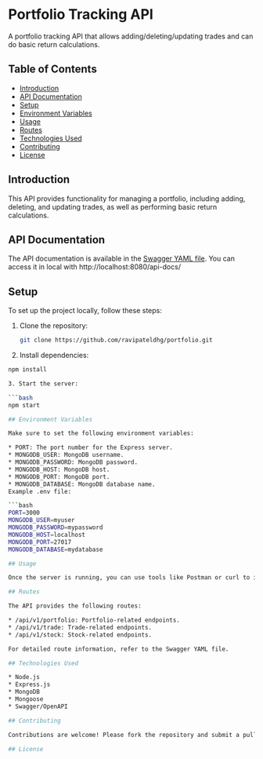 # Portfolio Tracking API

A portfolio tracking API that allows adding/deleting/updating trades and can do basic return calculations.

## Table of Contents
- [Introduction](#introduction)
- [API Documentation](#api-documentation)
- [Setup](#setup)
- [Environment Variables](#environment-variables)
- [Usage](#usage)
- [Routes](#routes)
- [Technologies Used](#technologies-used)
- [Contributing](#contributing)
- [License](#license)

## Introduction

This API provides functionality for managing a portfolio, including adding, deleting, and updating trades, as well as performing basic return calculations.

## API Documentation

The API documentation is available in the [Swagger YAML file](./swagger.yaml). You can access it in local with http://localhost:8080/api-docs/

## Setup

To set up the project locally, follow these steps:

1. Clone the repository:

   ```bash
   git clone https://github.com/ravipateldhg/portfolio.git

2. Install dependencies:

  ```bash
  npm install

3. Start the server:

  ```bash
  npm start

## Environment Variables

Make sure to set the following environment variables:

* PORT: The port number for the Express server.
* MONGODB_USER: MongoDB username.
* MONGODB_PASSWORD: MongoDB password.
* MONGODB_HOST: MongoDB host.
* MONGODB_PORT: MongoDB port.
* MONGODB_DATABASE: MongoDB database name.
Example .env file:

  ```bash
  PORT=3000
  MONGODB_USER=myuser
  MONGODB_PASSWORD=mypassword
  MONGODB_HOST=localhost
  MONGODB_PORT=27017
  MONGODB_DATABASE=mydatabase

## Usage

Once the server is running, you can use tools like Postman or curl to interact with the API endpoints.

## Routes

The API provides the following routes:

* /api/v1/portfolio: Portfolio-related endpoints.
* /api/v1/trade: Trade-related endpoints.
* /api/v1/stock: Stock-related endpoints.

For detailed route information, refer to the Swagger YAML file.

## Technologies Used

* Node.js
* Express.js
* MongoDB
* Mongoose
* Swagger/OpenAPI

## Contributing

Contributions are welcome! Please fork the repository and submit a pull request with your changes.

## License